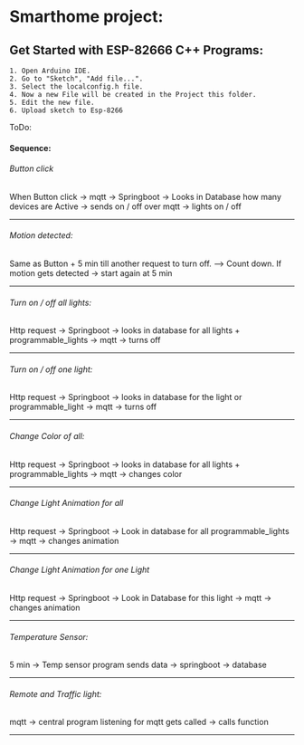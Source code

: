 # Smarthome project:

## Get Started with ESP-82666 C++ Programs:
    1. Open Arduino IDE.
    2. Go to "Sketch", "Add file...".
    3. Select the localconfig.h file.
    4. Now a new File will be created in the Project this folder.
    5. Edit the new file.
    6. Upload sketch to Esp-8266



ToDo:

#### Sequence:

###### Button click
When Button click -> 
mqtt -> 
Springboot -> 
Looks in Database how many devices are Active ->
sends on / off over mqtt ->
lights on / off

---

###### Motion detected:
Same as Button + 5 min till another request to turn off.
--> Count down. If motion gets detected -> start again at 5 min

---

###### Turn on / off all lights:
Http request ->
Springboot ->
looks in database for all lights + programmable_lights ->
mqtt ->
turns off

---

###### Turn on / off one light:
Http request ->
Springboot ->
looks in database for the light or programmable_light ->
mqtt ->
turns off

---

###### Change Color of all:
Http request ->
Springboot ->
looks in database for all lights + programmable_lights ->
mqtt ->
changes color

---

###### Change Light Animation for all
Http request ->
Springboot ->
Look in database for all programmable_lights ->
mqtt ->
changes animation

---

###### Change Light Animation for one Light
Http request ->
Springboot ->
Look in Database for this light ->
mqtt ->
changes animation

---

###### Temperature Sensor:
5 min ->
Temp sensor program sends data ->
springboot -> 
database

---

###### Remote and Traffic light:
mqtt ->
central program listening for mqtt gets called ->
calls function 

---
